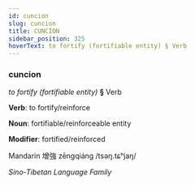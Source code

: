 ```yaml
---
id: cuncion
slug: cuncion
title: CUNCİON
sidebar_position: 325
hoverText: to fortify (fortifiable entity) § Verb
---
```


### cuncion

*to fortify (fortifiable entity)* **§** Verb

**Verb**: to fortify/reinforce

**Noun**: fortifiable/reinforceable entity

**Modifier**: fortified/reinforced

Mandarin 增強 zēngqiáng /tsəŋ.tɕʰjaŋ/

*Sino-Tibetan Language Family*